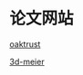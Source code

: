 
# 论文网站
[oaktrust](https://oaktrust.library.tamu.edu/discover?scope=%2F&query=houdini&submit=)

[3d-meier](http://www.3d-meier.de)
